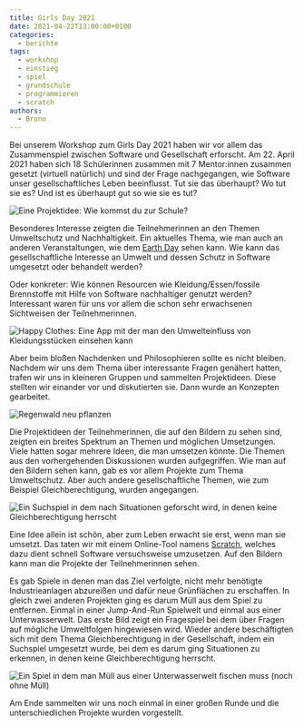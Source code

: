 ```yaml
---
title: Girls Day 2021
date: 2021-04-22T13:00:00+0100
categories:
  - berichte
tags:
  - workshop
  - einstieg
  - spiel
  - grundschule
  - programmieren
  - scratch
authors:
  - Bruno
---
```

Bei unserem Workshop zum Girls Day 2021 haben wir vor allem das Zusammenspiel zwischen Software und Gesellschaft erforscht.
Am 22. April 2021 haben sich 18 Schülerinnen zusammen mit 7 Mentor:innen zusammen gesetzt (virtuell natürlich) und sind
der Frage nachgegangen, wie Software unser gesellschaftliches Leben beeinflusst. Tut sie das überhaupt? Wo tut sie es?
Und ist es überhaupt gut so wie sie es tut?

![](/images/cms/girls-day_wiekommstduzurschule.png "Eine Projektidee: Wie kommst du zur Schule?")

Besonderes Interesse zeigten die Teilnehmerinnen an den Themen Umweltschutz und Nachhaltigkeit. Ein aktuelles Thema, wie man auch an
anderen Veranstaltungen, wie dem [Earth Day](https://www.earthday.org/) sehen kann. Wie kann das gesellschaftliche Interesse an Umwelt und
dessen Schutz in Software umgesetzt oder behandelt werden?

Oder konkreter: Wie können Resourcen wie Kleidung/Essen/fossile Brennstoffe mit Hilfe von Software nachhaltiger genutzt werden?
Interessant waren für uns vor allem die schon sehr erwachsenen Sichtweisen der Teilnehmerinnen.

![](/images/cms/girls-day_happyclothes.png "Happy Clothes: Eine App mit der man den Umwelteinfluss von Kleidungsstücken einsehen kann")

Aber beim bloßen Nachdenken und Philosophieren sollte es nicht bleiben. Nachdem wir uns dem Thema über interessante
Fragen genähert hatten, trafen wir uns in kleineren Gruppen und sammelten Projektideen. Diese stellten wir einander vor und diskutierten sie.
Dann wurde an Konzepten gearbeitet.

![](/images/cms/girls-day_konzeptbaeume.png "Regenwald neu pflanzen")

Die Projektideen der Teilnehmerinnen, die auf den Bildern zu sehen sind, zeigten ein breites Spektrum an Themen und möglichen
Umsetzungen. Viele hatten sogar mehrere Ideen, die man umsetzen könnte. Die Themen aus den vorhergehenden Diskussionen
wurden aufgegriffen. Wie man auf den Bildern sehen kann, gab es vor allem Projekte zum Thema Umweltschutz. Aber auch andere
gesellschaftliche Themen, wie zum Beispiel Gleichberechtigung, wurden angegangen.

![](/images/cms/girls-day_hallo.png "Ein Suchspiel in dem nach Situationen geforscht wird, in denen keine Gleichberechtigung herrscht")

Eine Idee allein ist schön, aber zum Leben erwacht sie erst, wenn man sie umsetzt.
Das taten wir mit einem Online-Tool namens [Scratch](https://scratch.mit.edu/), welches dazu dient schnell Software versuchsweise umzusetzen.
Auf den Bildern kann man die Projekte der Teilnehmerinnen sehen.

Es gab Spiele in denen man das Ziel verfolgte, nicht mehr benötigte Industrieanlagen abzureißen und dafür neue Grünflächen zu erschaffen. In gleich
zwei anderen Projekten ging es darum Müll aus dem Spiel zu entfernen. Einmal in einer Jump-And-Run Spielwelt und einmal aus einer Unterwasserwelt.
Das erste Bild zeigt ein Fragespiel bei dem über Fragen auf mögliche Umweltfolgen hingewiesen wird. Wieder andere beschäftigten sich mit dem Thema
Gleichberechtigung in der Gesellschaft, indem ein Suchspiel umgesetzt wurde, bei dem es darum ging Situationen zu erkennen, in denen keine Gleichberechtigung herrscht.

![](/images/cms/girls-day_underwater.png "Ein Spiel in dem man Müll aus einer Unterwasserwelt fischen muss (noch ohne Müll)")

Am Ende sammelten wir uns noch einmal in einer großen Runde und die unterschiedlichen Projekte wurden vorgestellt.